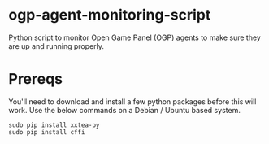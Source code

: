 # ogp-agent-monitoring-script
Python script to monitor Open Game Panel (OGP) agents to make sure they are up and running properly.

# Prereqs
You'll need to download and install a few python packages before this will work.  Use the below commands on a Debian / Ubuntu based system.

```
sudo pip install xxtea-py
sudo pip install cffi
```
